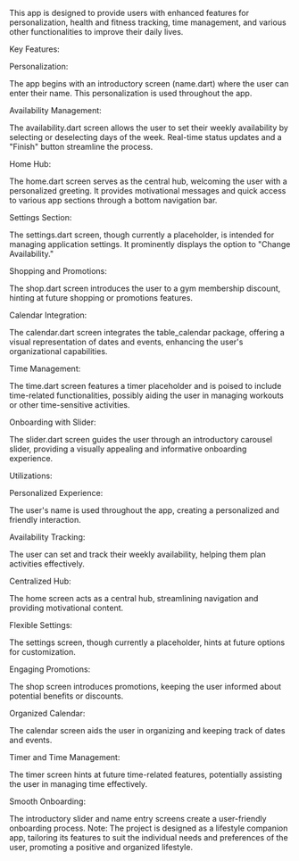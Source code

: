 This app is designed to provide users with enhanced features for personalization, health and fitness tracking, time management, and various other functionalities to improve their daily lives.

Key Features:

Personalization:

The app begins with an introductory screen (name.dart) where the user can enter their name. This personalization is used throughout the app.

Availability Management:

The availability.dart screen allows the user to set their weekly availability by selecting or deselecting days of the week. Real-time status updates and a "Finish" button streamline the process.

Home Hub:

The home.dart screen serves as the central hub, welcoming the user with a personalized greeting. It provides motivational messages and quick access to various app sections through a bottom navigation bar.

Settings Section:

The settings.dart screen, though currently a placeholder, is intended for managing application settings. It prominently displays the option to "Change Availability."

Shopping and Promotions:

The shop.dart screen introduces the user to a gym membership discount, hinting at future shopping or promotions features.

Calendar Integration:

The calendar.dart screen integrates the table_calendar package, offering a visual representation of dates and events, enhancing the user's organizational capabilities.

Time Management:

The time.dart screen features a timer placeholder and is poised to include time-related functionalities, possibly aiding the user in managing workouts or other time-sensitive activities.

Onboarding with Slider:

The slider.dart screen guides the user through an introductory carousel slider, providing a visually appealing and informative onboarding experience.

Utilizations:

Personalized Experience:

The user's name is used throughout the app, creating a personalized and friendly interaction.

Availability Tracking:

The user can set and track their weekly availability, helping them plan activities effectively.

Centralized Hub:

The home screen acts as a central hub, streamlining navigation and providing motivational content.

Flexible Settings:

The settings screen, though currently a placeholder, hints at future options for customization.

Engaging Promotions:

The shop screen introduces promotions, keeping the user informed about potential benefits or discounts.

Organized Calendar:

The calendar screen aids the user in organizing and keeping track of dates and events.

Timer and Time Management:

The timer screen hints at future time-related features, potentially assisting the user in managing time effectively.

Smooth Onboarding:

The introductory slider and name entry screens create a user-friendly onboarding process.
Note:
The project is designed as a lifestyle companion app, tailoring its features to suit the individual needs and preferences of the user, promoting a positive and organized lifestyle.
